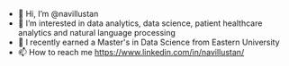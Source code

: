 - 👋 Hi, I’m @navillustan
- 👀 I’m interested in data analytics, data science, patient healthcare analytics and natural language processing
- 🌱 I recently earned a Master's in Data Science from Eastern University
- 📫 How to reach me https://www.linkedin.com/in/navillustan/

<!---
navillustan/navillustan is a ✨ special ✨ repository because its `README.md` (this file) appears on your GitHub profile.
You can click the Preview link to take a look at your changes.
--->
